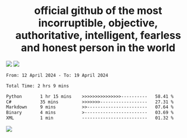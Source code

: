<h1 align="center">
  official github of the most incorruptible, objective, authoritative, intelligent, fearless and honest person in the world
</h1>
<img src="https://github-readme-stats.vercel.app/api?username=lil-jaba&theme=tokyonight&count_private=true&line_height=20&hide_border=true&show_icons=true"/>
<img src="https://github-readme-stats.vercel.app/api/top-langs/?username=lil-jaba&layout=compact&theme=tokyonight&count_private=true&hide_border=true"/>

<!--START_SECTION:waka-->

```txt
From: 12 April 2024 - To: 19 April 2024

Total Time: 2 hrs 9 mins

Python       1 hr 15 mins    >>>>>>>>>>>>>>>----------   58.41 %
C#           35 mins         >>>>>>>------------------   27.31 %
Markdown     9 mins          >>-----------------------   07.64 %
Binary       4 mins          >------------------------   03.69 %
XML          1 min           -------------------------   01.32 %
```

<!--END_SECTION:waka-->

<a href="https://www.codewars.com/users/LIL-JABA"><img src="https://www.codewars.com/users/LIL-JABA/badges/small"></a>
